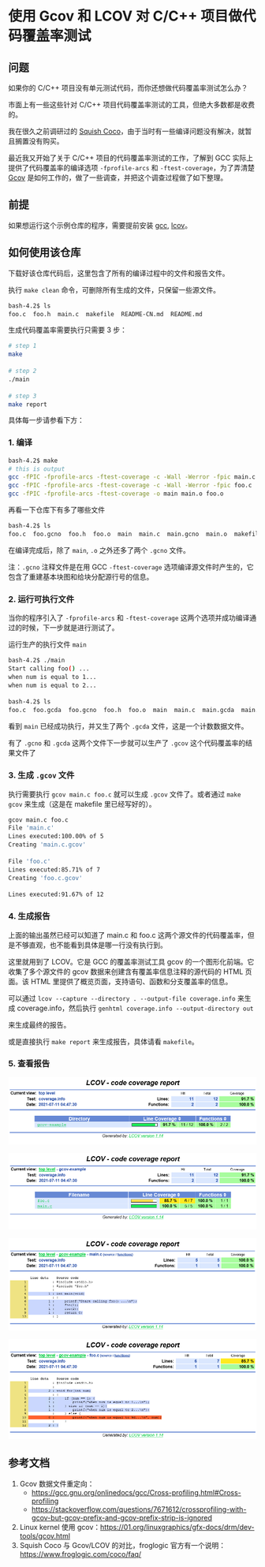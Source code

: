 # 使用 Gcov 和 LCOV 对 C/C++ 项目做代码覆盖率测试

## 问题

如果你的 C/C++ 项目没有单元测试代码，而你还想做代码覆盖率测试怎么办？

市面上有一些这些针对 C/C++ 项目代码覆盖率测试的工具，但绝大多数都是收费的。

我在很久之前调研过的 [Squish Coco](https://shenxianpeng.github.io/2019/05/squishcoco/)，由于当时有一些编译问题没有解决，就暂且搁置没有购买。

最近我又开始了关于 C/C++ 项目的代码覆盖率测试的工作，了解到 GCC 实际上提供了代码覆盖率的编译选项 `-fprofile-arcs` 和 `-ftest-coverage`，为了弄清楚 [Gcov](https://gcc.gnu.org/onlinedocs/gcc/Gcov.html) 是如何工作的，做了一些调查，并把这个调查过程做了如下整理。

## 前提

如果想运行这个示例仓库的程序，需要提前安装 [gcc](https://gcc.gnu.org/install/index.html), [lcov](http://ltp.sourceforge.net/coverage/lcov.php)。

## 如何使用该仓库

下载好该仓库代码后，这里包含了所有的编译过程中的文件和报告文件。

执行 `make clean` 命令，可删除所有生成的文件，只保留一些源文件。

```bash
bash-4.2$ ls
foo.c  foo.h  main.c  makefile  README-CN.md  README.md
```

生成代码覆盖率需要执行只需要 3 步：

```bash
# step 1
make

# step 2
./main

# step 3
make report
```

具体每一步请参看下方：

### 1. 编译

```bash
bash-4.2$ make
# this is output
gcc -fPIC -fprofile-arcs -ftest-coverage -c -Wall -Werror -fpic main.c
gcc -fPIC -fprofile-arcs -ftest-coverage -c -Wall -Werror -fpic foo.c
gcc -fPIC -fprofile-arcs -ftest-coverage -o main main.o foo.o
```

再看一下仓库下有多了哪些文件

```bash
bash-4.2$ ls
foo.c  foo.gcno  foo.h  foo.o  main  main.c  main.gcno  main.o  makefile  README-CN.md  README.md
```

在编译完成后，除了 `main`, `.o` 之外还多了两个 `.gcno` 文件。

注：`.gcno` 注释文件是在用 GCC `-ftest-coverage` 选项编译源文件时产生的，它包含了重建基本块图和给块分配源行号的信息。

### 2. 运行可执行文件

当你的程序引入了 `-fprofile-arcs` 和 `-ftest-coverage` 这两个选项并成功编译通过的时候，下一步就是进行测试了。

运行生产的执行文件 `main`

```bash
bash-4.2$ ./main
Start calling foo() ...
when num is equal to 1...
when num is equal to 2...

bash-4.2$ ls
foo.c  foo.gcda  foo.gcno  foo.h  foo.o  main  main.c  main.gcda  main.gcno  main.o  makefile  README-CN.md  README.md
```

看到 `main` 已经成功执行，并又生了两个 `.gcda` 文件，这是一个计数数据文件。

有了 `.gcno` 和 `.gcda` 这两个文件下一步就可以生产了 `.gcov` 这个代码覆盖率的结果文件了

### 3. 生成 `.gcov` 文件

执行需要执行 `gcov main.c foo.c` 就可以生成 `.gcov` 文件了。或者通过 `make gcov` 来生成（这是在 makefile 里已经写好的）。

```bash
gcov main.c foo.c
File 'main.c'
Lines executed:100.00% of 5
Creating 'main.c.gcov'

File 'foo.c'
Lines executed:85.71% of 7
Creating 'foo.c.gcov'

Lines executed:91.67% of 12
```

### 4. 生成报告

上面的输出虽然已经可以知道了 main.c 和 foo.c 这两个源文件的代码覆盖率，但是不够直观，也不能看到具体是哪一行没有执行到。

这里就用到了 LCOV。它是 GCC 的覆盖率测试工具 gcov 的一个图形化前端。它收集了多个源文件的 gcov 数据来创建含有覆盖率信息注释的源代码的 HTML 页面。该 HTML 里提供了概览页面，支持语句、函数和分支覆盖率的信息。

可以通过 `lcov --capture --directory . --output-file coverage.info` 来生成 coverage.info，然后执行 `genhtml coverage.info --output-directory out`

来生成最终的报告。

或是直接执行 `make report` 来生成报告，具体请看 `makefile`。

### 5. 查看报告

![index](img/index.png)

![example](img/example.png)

![main.c](img/main.c.png)

![foo.c](img/foo.c.png)


## 参考文档

1. Gcov 数据文件重定向：
    * https://gcc.gnu.org/onlinedocs/gcc/Cross-profiling.html#Cross-profiling
    * https://stackoverflow.com/questions/7671612/crossprofiling-with-gcov-but-gcov-prefix-and-gcov-prefix-strip-is-ignored
2. Linux kernel 使用 gcov：https://01.org/linuxgraphics/gfx-docs/drm/dev-tools/gcov.html
3. Squish Coco 与 Gcov/LCOV 的对比，froglogic 官方有一个说明：https://www.froglogic.com/coco/faq/

